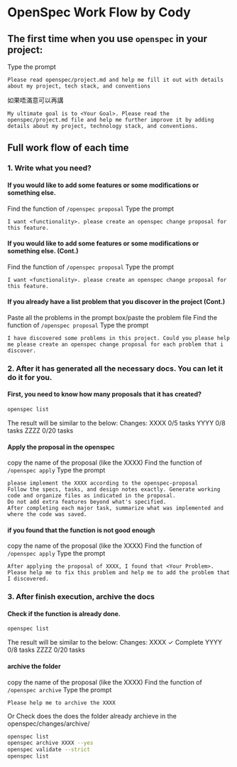 # OpenSpec Work Flow by Cody

## The first time when you use `openspec` in your project:
Type the prompt
``` prompt
Please read openspec/project.md and help me fill it out with details about my project, tech stack, and conventions
``` 
如果唔滿意可以再講
``` prompt
My ultimate goal is to <Your Goal>. Please read the openspec/project.md file and help me further improve it by adding details about my project, technology stack, and conventions.
```

## Full work flow of each time
### 1. Write what you need?
#### If you would like to add some features or some modifications or something else.
Find the function of `/openspec proposal`
Type the prompt
``` prompt
I want <functionality>. please create an openspec change proposal for this feature.
```

#### If you would like to add some features or some modifications or something else. (Cont.)
Find the function of `/openspec proposal`
Type the prompt
``` prompt
I want <functionality>. please create an openspec change proposal for this feature.
```

#### If you already have a list problem that you discover in the project (Cont.)
Paste all the problems in the prompt box/paste the problem file
Find the function of `/openspec proposal`
Type the prompt
```prompt
I have discovered some problems in this project. Could you please help me please create an openspec change proposal for each problem that i discover.
```

### 2. After it has generated all the necessary docs. You can let it do it for you.
#### First, you need to know how many proposals that it has created?
```bash
openspec list
```
The result will be similar to the below:
Changes:
  XXXX                0/5 tasks
  YYYY                0/8 tasks
  ZZZZ                 0/20 tasks

#### Apply the proposal in the openspec
copy the name of the proposal (like the XXXX)
Find the function of `/openspec apply`
Type the prompt
```prompt
please implement the XXXX according to the openspec-proposal
Follow the specs, tasks, and design notes exactly. Generate working code and organize files as indicated in the proposal. 
Do not add extra features beyond what's specified. 
After completing each major task, summarize what was implemented and where the code was saved.
```

#### if you found that the function is not good enough
copy the name of the proposal (like the XXXX)
Find the function of `/openspec apply`
Type the prompt
```prompt
After applying the proposal of XXXX, I found that <Your Problem>. Please help me to fix this problem and help me to add the problem that I discovered.
```
### 3. After finish execution, archive the docs
#### Check if the function is already done.
```bash
openspec list
```
The result will be similar to the below:
Changes:
  XXXX                ✓ Complete
  YYYY                0/8 tasks
  ZZZZ                 0/20 tasks

#### archive the folder
copy the name of the proposal (like the XXXX)
Find the function of `/openspec archive`
Type the prompt
```prompt
Please help me to archive the XXXX
````
Or
Check does the does the folder already archieve in the openspec/changes/archive/
```bash
openspec list
openspec archive XXXX --yes
openspec validate --strict
openspec list
```
